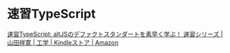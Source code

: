 # 速習TypeScript

[速習TypeScript: altJSのデファクトスタンダートを素早く学ぶ！ 速習シリーズ | 山田祥寛 | 工学 | Kindleストア | Amazon](https://www.amazon.co.jp/%E9%80%9F%E7%BF%92TypeScript-altJS%E3%81%AE%E3%83%87%E3%83%95%E3%82%A1%E3%82%AF%E3%83%88%E3%82%B9%E3%82%BF%E3%83%B3%E3%83%80%E3%83%BC%E3%83%88%E3%82%92%E7%B4%A0%E6%97%A9%E3%81%8F%E5%AD%A6%E3%81%B6%EF%BC%81-%E9%80%9F%E7%BF%92%E3%82%B7%E3%83%AA%E3%83%BC%E3%82%BA-%E5%B1%B1%E7%94%B0%E7%A5%A5%E5%AF%9B-ebook/dp/B0733113NK)
